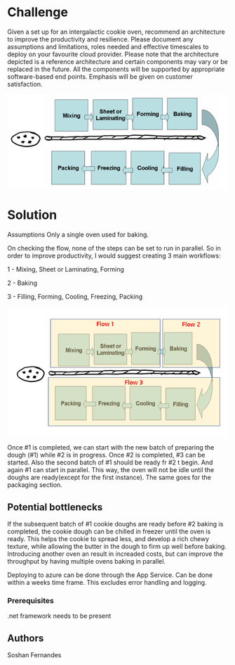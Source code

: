 # Challenge

Given a set up for an intergalactic cookie oven, recommend an architecture to improve the productivity and resilience. Please document any assumptions and limitations, roles needed and effective timescales to deploy on your favourite cloud provider. Please note that the architecture depicted is a reference architecture and certain components may vary or be replaced in the future. All the components will be supported by appropriate software-based end points. Emphasis will be given on customer satisfaction. 
 
 ![Flow](ch.png)

# Solution

Assumptions
Only a single oven used for baking. 

On checking the flow, none of the steps can be set to run in parallel. So in order to improve productivity, I would suggest creating 3 main workflows:

1 - Mixing, Sheet or Laminating, Forming

2 - Baking

3 - Filling, Forming, Cooling, Freezing, Packing

 ![Flow](ch1.png)

Once #1 is completed, we can start with the new batch of preparing the dough (#1) while #2 is in progress.
Once #2 is completed, #3 can be started. Also the second batch of #1 should be ready fr #2 t begin. And again #1 can start in parallel.
This way, the oven will not be idle until the doughs are ready(except for the first instance). The same goes for the packaging section.


## Potential bottlenecks
If the subsequent batch of #1 cookie doughs are ready before #2 baking is completed, the cookie dough can be chilled in freezer until the oven is ready.
This helps the cookie to spread less, and develop a rich chewy texture, while allowing the butter in the dough to firm up well before baking. 
Introducing another oven an result in increaded costs, but can improve the throughput by having multiple ovens baking in parallel.




Deploying to azure can be done through the App Service. Can be done within a weeks time frame. This excludes error handling and logging.

### Prerequisites

.net framework needs to be present


## Authors

Soshan Fernandes